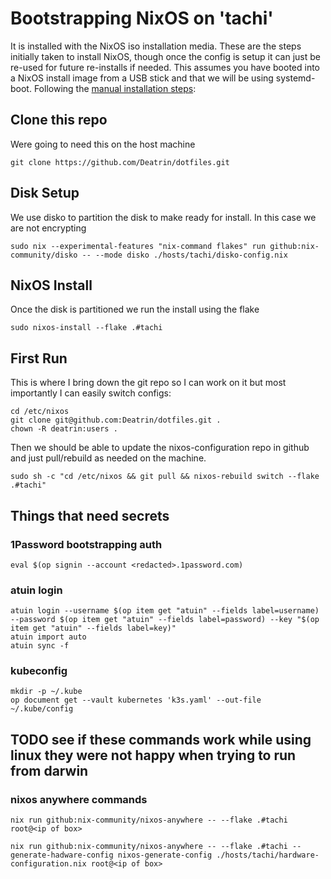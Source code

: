 # Bootstrapping NixOS on 'tachi'

It is installed with the NixOS iso installation media.  These are the steps initially taken to install NixOS, though once the config is setup it can just be re-used for future re-installs if needed. This assumes you have booted into a NixOS install image from a USB stick and that we will be using systemd-boot.  Following the [manual installation steps](https://nixos.org/manual/nixos/stable/index.html#sec-installation-manual):

## Clone this repo

Were going to need this on the host machine

```shell
git clone https://github.com/Deatrin/dotfiles.git
```

## Disk Setup

We use disko to partition the disk to make ready for install. In this case we are not encrypting

```shell
sudo nix --experimental-features "nix-command flakes" run github:nix-community/disko -- --mode disko ./hosts/tachi/disko-config.nix
```

## NixOS Install

Once the disk is partitioned we run the install using the flake

```shell
sudo nixos-install --flake .#tachi
```

## First Run

This is where I bring down the git repo so I can work on it but most importantly I can easily switch configs:

```shell
cd /etc/nixos
git clone git@github.com:Deatrin/dotfiles.git .
chown -R deatrin:users .
```

Then we should be able to update the nixos-configuration repo in github and just pull/rebuild as needed on the machine.

```shell
sudo sh -c "cd /etc/nixos && git pull && nixos-rebuild switch --flake .#tachi"
```

## Things that need secrets

### 1Password bootstrapping auth

```shell
eval $(op signin --account <redacted>.1password.com)
```

### atuin login

```shell
atuin login --username $(op item get "atuin" --fields label=username) --password $(op item get "atuin" --fields label=password) --key "$(op item get "atuin" --fields label=key)"
atuin import auto
atuin sync -f
```

### kubeconfig

```shell
mkdir -p ~/.kube
op document get --vault kubernetes 'k3s.yaml' --out-file ~/.kube/config
```

## TODO see if these commands work while using linux they were not happy when trying to run from darwin

### nixos anywhere commands

```shell
nix run github:nix-community/nixos-anywhere -- --flake .#tachi root@<ip of box>
```

```shell
nix run github:nix-community/nixos-anywhere -- --flake .#tachi --generate-hadware-config nixos-generate-config ./hosts/tachi/hardware-configuration.nix root@<ip of box>
```
